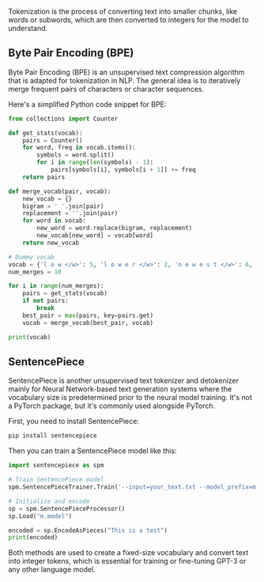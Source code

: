 Tokenization is the process of converting text into smaller chunks, like words or subwords, which are then converted to integers for the model to understand.

## Byte Pair Encoding (BPE)

Byte Pair Encoding (BPE) is an unsupervised text compression algorithm that is adapted for tokenization in NLP. The general idea is to iteratively merge frequent pairs of characters or character sequences.

Here's a simplified Python code snippet for BPE:

```python
from collections import Counter

def get_stats(vocab):
    pairs = Counter()
    for word, freq in vocab.items():
        symbols = word.split()
        for i in range(len(symbols) - 1):
            pairs[symbols[i], symbols[i + 1]] += freq
    return pairs

def merge_vocab(pair, vocab):
    new_vocab = {}
    bigram = ' '.join(pair)
    replacement = ''.join(pair)
    for word in vocab:
        new_word = word.replace(bigram, replacement)
        new_vocab[new_word] = vocab[word]
    return new_vocab

# Dummy vocab
vocab = {'l o w </w>': 5, 'l o w e r </w>': 2, 'n e w e s t </w>': 6, 'w i d e s t </w>': 3}
num_merges = 10

for i in range(num_merges):
    pairs = get_stats(vocab)
    if not pairs:
        break
    best_pair = max(pairs, key=pairs.get)
    vocab = merge_vocab(best_pair, vocab)

print(vocab)
```

## SentencePiece

SentencePiece is another unsupervised text tokenizer and detokenizer mainly for Neural Network-based text generation systems where the vocabulary size is predetermined prior to the neural model training. It's not a PyTorch package, but it's commonly used alongside PyTorch.

First, you need to install SentencePiece:

```bash
pip install sentencepiece
```

Then you can train a SentencePiece model like this:

```python
import sentencepiece as spm

# Train SentencePiece model
spm.SentencePieceTrainer.Train('--input=your_text.txt --model_prefix=m --vocab_size=2000')

# Initialize and encode
sp = spm.SentencePieceProcessor()
sp.Load("m.model")

encoded = sp.EncodeAsPieces("This is a test")
print(encoded)
```

Both methods are used to create a fixed-size vocabulary and convert text into integer tokens, which is essential for training or fine-tuning GPT-3 or any other language model.